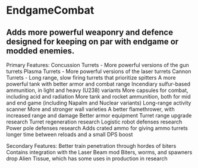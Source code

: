 # EndgameCombat
Adds more powerful weaponry and defence designed for keeping on par with endgame or modded enemies.
-----------------
Primary Features:
Concussion Turrets - More powerful versions of the gun turrets
Plasma Turrets - More powerful versions of the laser turrets
Cannon Turrets - Long range, slow firing turrets that prioritize spitters
A more powerful tank with better armor and combat range
Incendiary sulfur-based ammunition, in light and heavy (U238) variants
More capsules for combat, including acid and radiation
More tank and rocket ammunition, both for mid and end game (including Napalm and Nuclear variants)
Long-range activity scanner
More and stronger wall varieties
A better flamethrower, with increased range and damage
Better armor equipment
Turret range upgrade research
Turret regeneration research
Logistic robot defenses research
Power pole defenses research
Adds crated ammo for giving ammo turrets longer time between reloads and a small DPS boost

Secondary Features:
Better train penetration through hordes of biters
Contains integration with the Laser Beam mod
Biters, worms, and spawners drop Alien Tissue, which has some uses in production in research